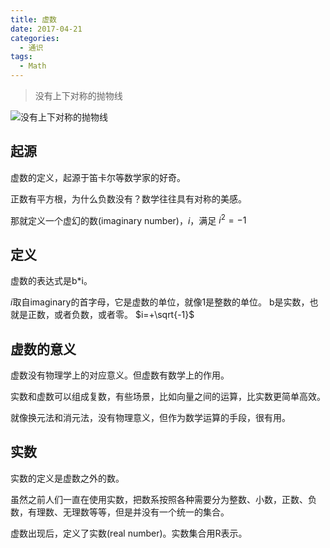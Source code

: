 ```yaml
---
title: 虚数
date: 2017-04-21
categories:
  - 通识
tags:
  - Math
---
```


> 没有上下对称的抛物线

![没有上下对称的抛物线](/blog/img/in-post/20170421063001-parabola.jpg)

## 起源
虚数的定义，起源于笛卡尔等数学家的好奇。

正数有平方根，为什么负数没有？数学往往具有对称的美感。

那就定义一个虚幻的数(imaginary number)，$i$，满足 $i^2=-1$

## 定义
虚数的表达式是b*i。

$i$取自imaginary的首字母，它是虚数的单位，就像1是整数的单位。
b是实数，也就是正数，或者负数，或者零。 $i=+\sqrt{-1}$

## 虚数的意义
虚数没有物理学上的对应意义。但虚数有数学上的作用。

实数和虚数可以组成复数，有些场景，比如向量之间的运算，比实数更简单高效。

就像换元法和消元法，没有物理意义，但作为数学运算的手段，很有用。

## 实数
实数的定义是虚数之外的数。

虽然之前人们一直在使用实数，把数系按照各种需要分为整数、小数，正数、负数，有理数、无理数等等，但是并没有一个统一的集合。

虚数出现后，定义了实数(real number)。实数集合用R表示。
